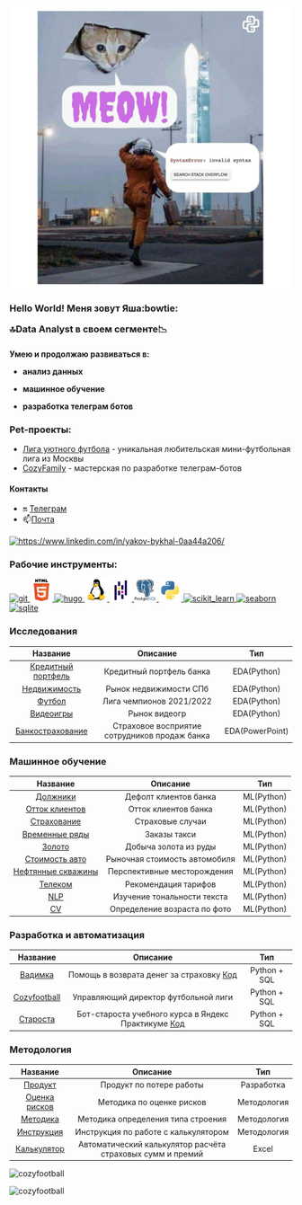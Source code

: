 <p align="center">
  <img width="500" height="500" src="https://github.com/cozyfootball/cozyfootball/blob/main/Logo1.jpg">
</p>
<h3 align="left">Hello World! Меня зовут Яша:bowtie:  
  
:top:Data Analyst в своем сегменте:chart_with_downwards_trend:</h3>
<h4 align="left">Умею и продолжаю развиваться в:  
  
- анализ данных  
  
- машинное обучение  
  
- разработка телеграм ботов</h4>

<h3 align="left"> Pet-проекты:</h3>

- [Лига уютного футбола](https://www.youtube.com/channel/UCoj8xxoH4A8fvUdU7JQAc8Q) - уникальная любительская мини-футбольная лига из Москвы
- [CozyFamily](https://t.me/cozyfamily) - мастерская по разработке телеграм-ботов

  
<h4 align="left">Контакты</h4>

- :on: [Телеграм](https://t.me/oma890)
- 📫[Почта](mailto:1h8dzz@gmail.com)
<p align="left">
<a href="www.linkedin.com/in/yasha-bykhal-cozy" target="blank"><img align="center" src="https://raw.githubusercontent.com/rahuldkjain/github-profile-readme-generator/master/src/images/icons/Social/linked-in-alt.svg" alt="https://www.linkedin.com/in/yakov-bykhal-0aa44a206/" height="30" width="40" /></a>
</p>

<h3 align="left">Рабочие инструменты:</h3>
<p align="left"> <a href="https://git-scm.com/" target="_blank" rel="noreferrer"> <img src="https://www.vectorlogo.zone/logos/git-scm/git-scm-icon.svg" alt="git" width="40" height="40"/> </a> <a href="https://www.w3.org/html/" target="_blank" rel="noreferrer"> <img src="https://raw.githubusercontent.com/devicons/devicon/master/icons/html5/html5-original-wordmark.svg" alt="html5" width="40" height="40"/> </a> <a href="https://gohugo.io/" target="_blank" rel="noreferrer"> <img src="https://api.iconify.design/logos-hugo.svg" alt="hugo" width="40" height="40"/> </a> <a href="https://www.linux.org/" target="_blank" rel="noreferrer"> <img src="https://raw.githubusercontent.com/devicons/devicon/master/icons/linux/linux-original.svg" alt="linux" width="40" height="40"/> </a> <a href="https://pandas.pydata.org/" target="_blank" rel="noreferrer"> <img src="https://raw.githubusercontent.com/devicons/devicon/2ae2a900d2f041da66e950e4d48052658d850630/icons/pandas/pandas-original.svg" alt="pandas" width="40" height="40"/> </a> <a href="https://www.postgresql.org" target="_blank" rel="noreferrer"> <img src="https://raw.githubusercontent.com/devicons/devicon/master/icons/postgresql/postgresql-original-wordmark.svg" alt="postgresql" width="40" height="40"/> </a> <a href="https://www.python.org" target="_blank" rel="noreferrer"> <img src="https://raw.githubusercontent.com/devicons/devicon/master/icons/python/python-original.svg" alt="python" width="40" height="40"/> </a> <a href="https://scikit-learn.org/" target="_blank" rel="noreferrer"> <img src="https://upload.wikimedia.org/wikipedia/commons/0/05/Scikit_learn_logo_small.svg" alt="scikit_learn" width="40" height="40"/> </a> <a href="https://seaborn.pydata.org/" target="_blank" rel="noreferrer"> <img src="https://seaborn.pydata.org/_images/logo-mark-lightbg.svg" alt="seaborn" width="40" height="40"/> </a> <a href="https://www.sqlite.org/" target="_blank" rel="noreferrer"> <img src="https://www.vectorlogo.zone/logos/sqlite/sqlite-icon.svg" alt="sqlite" width="40" height="40"/> </a> </p>

<h3 align="left">Исследования</h3>

| Название   |     Описание    |  Тип|
|:----------:|:-------------:|:------:|
| [Кредитный портфель](https://nbviewer.org/github/cozyfootball/cozyfootball/blob/main/banking_debt.ipynb)| Кредитный портфель банка| EDA(Python)|
|  [Недвижимость](https://github.com/cozyfootball/cozyfootball/blob/main/estate.ipynb) |  Рынок недвижимости СПб|   EDA(Python)|
|  [Футбол](https://github.com/cozyfootball/cozyfootball/blob/main/UCL.ipynb) |  Лига чемпионов 2021/2022|   EDA(Python)|
|  [Видеоигры](https://nbviewer.org/github/cozyfootball/cozyfootball/blob/main/videogames.ipynb)| Рынок видеогр| EDA(Python)|
|  [Банкострахование](https://github.com/cozyfootball/cozyfootball/blob/main/product_research.pdf) |  Страховое восприятие сотрудников продаж банка|   EDA(PowerPoint)|

<h3 align="left">Машинное обучение</h3>

| Название   |     Описание    |  Тип|
|:----------:|:-------------:|:------:|
| [Должники](https://nbviewer.org/github/cozyfootball/cozyfootball/blob/main/banking_debt.ipynb)| Дефолт клиентов банка| ML(Python)|
| [Отток клиентов](https://github.com/cozyfootball/cozyfootball/blob/main/banks_clients_aways.ipynb)| Отток клиентов банка| ML(Python)|
| [Страхование](https://github.com/cozyfootball/cozyfootball/blob/main/matrix.ipynb)| Cтраховые случаи| ML(Python)|
|  [Временные ряды](https://nbviewer.org/github/cozyfootball/cozyfootball/blob/main/times_series.ipynb)| Заказы такси | ML(Python)|
|  [Золото](https://github.com/cozyfootball/cozyfootball/blob/main/gold_mining.ipynb)| Добыча золота из руды| ML(Python)|
|  [Стоимость авто](https://nbviewer.org/github/cozyfootball/cozyfootball/blob/main/car_price.ipynb)| Рыночная стоимость автомобиля| ML(Python)|
|  [Нефтянные скважины](https://nbviewer.org/github/cozyfootball/cozyfootball/blob/main/oil_holes.ipynb)| Перспективные месторождения| ML(Python)|
|  [Телеком](https://nbviewer.org/github/cozyfootball/cozyfootball/blob/main/telekom_ottok.ipynb)| Рекомендация тарифов| ML(Python)|
|  [NLP](https://nbviewer.org/github/cozyfootball/cozyfootball/blob/main/nlp.ipynb)| Изучение тональности текста| ML(Python)|
|  [CV](https://nbviewer.org/github/cozyfootball/cozyfootball/blob/main/cv.ipynb)| Определение возраста по фото| ML(Python)|

<h3 align="left">Разработка и автоматизация</h3>

| Название   |     Описание    |  Тип|
|:----------:|:-------------:|:------:|
| [Вадимка](https://t.me/stopalfa_bot)| Помощь в возврата денег за страховку [Код](https://github.com/cozyfootball/cozyfamily/commit/30246d8a8de928df024c729e3b884fa18fe8198b)| Python + SQL|
|  [Cozyfootball](https://t.me/CozyFutbot) |  Управляющий директор футбольной лиги|  Python + SQL|
|  [Староста](https://t.me/ds_55) | Бот-староста учебного курса в Яндекс Практикуме [Код](https://github.com/cozyfootball/ds_55/blob/main/ds_55.py) |  Python + SQL|

<h3 align="left">Методология</h3>

| Название   |     Описание    |  Тип|
|:----------:|:-------------:|:------:|
| [Продукт](https://github.com/cozyfootball/cozyfootball/blob/main/job_insure.pdf) | Продукт по потере работы| Разработка|
|  [Оценка рисков](https://github.com/cozyfootball/cozyfootball/blob/main/risks.pdf) | Методика по оценке рисков| Методология|
|  [Методика](https://github.com/cozyfootball/cozyfootball/blob/main/property_manual.pdf) | Методика определения типа строения| Методология|
|  [Инструкция](https://github.com/cozyfootball/cozyfootball/blob/main/calc.pdf) | Инструкция по работе с калькулятором| Методология|
|  [Калькулятор](https://github.com/cozyfootball/cozyfootball/blob/main/%D0%9A%D0%B0%D0%BB%D1%8C%D0%BA%D1%83%D0%BB%D1%8F%D1%82%D0%BE%D1%80%20%D0%90%D0%B1%D1%81%D0%BE%D0%BB%D1%8E%D1%82.xlsm) | Автоматический калькулятор расчёта страховых сумм и премий|  Excel|

<p align="left"> <img src="https://komarev.com/ghpvc/?username=cozyfootball&label=Profile%20views&color=0e75b6&style=flat" alt="cozyfootball" /> </p>

<p><img align="left" src="https://github-readme-stats.vercel.app/api/top-langs?username=cozyfootball&show_icons=true&locale=en&layout=compact" alt="cozyfootball" /></p>

